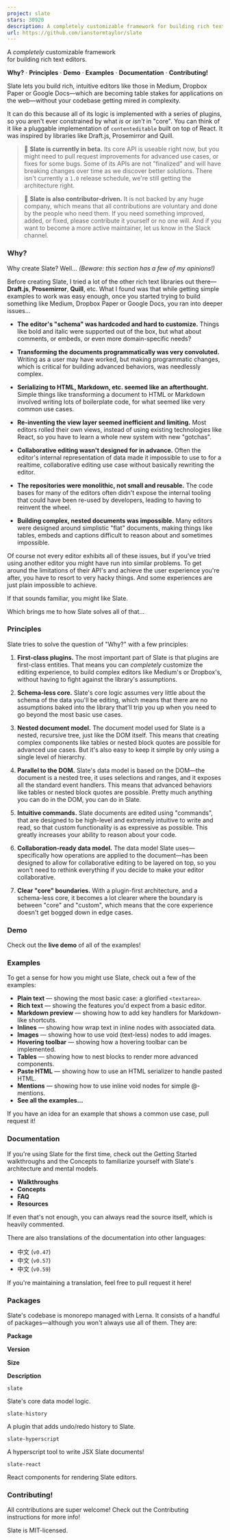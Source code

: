 ```yaml
---
project: slate
stars: 30920
description: A completely customizable framework for building rich text editors. (Currently in beta.)
url: https://github.com/ianstormtaylor/slate
---
```


A _completely_ customizable framework  
for building rich text editors.

  

**Why?** · **Principles** · **Demo** · **Examples** · **Documentation** · **Contributing!**

  

  

Slate lets you build rich, intuitive editors like those in Medium, Dropbox Paper or Google Docs—which are becoming table stakes for applications on the web—without your codebase getting mired in complexity.

It can do this because all of its logic is implemented with a series of plugins, so you aren't ever constrained by what _is_ or _isn't_ in "core". You can think of it like a pluggable implementation of `contenteditable` built on top of React. It was inspired by libraries like Draft.js, Prosemirror and Quill.

> 🤖 **Slate is currently in beta.** Its core API is useable right now, but you might need to pull request improvements for advanced use cases, or fixes for some bugs. Some of its APIs are not "finalized" and will have breaking changes over time as we discover better solutions. There isn't currently a `1.0` release schedule, we're still getting the architecture right.

> 🤖 **Slate is also contributor-driven.** It is not backed by any huge company, which means that all contributions are voluntary and done by the people who need them. If you need something improved, added, or fixed, please contribute it yourself or no one will. And if you want to become a more active maintainer, let us know in the Slack channel.

  

### Why?

Why create Slate? Well... _(Beware: this section has a few of my opinions!)_

Before creating Slate, I tried a lot of the other rich text libraries out there—**Draft.js**, **Prosemirror**, **Quill**, etc. What I found was that while getting simple examples to work was easy enough, once you started trying to build something like Medium, Dropbox Paper or Google Docs, you ran into deeper issues...

-   **The editor's "schema" was hardcoded and hard to customize.** Things like bold and italic were supported out of the box, but what about comments, or embeds, or even more domain-specific needs?
    
-   **Transforming the documents programmatically was very convoluted.** Writing as a user may have worked, but making programmatic changes, which is critical for building advanced behaviors, was needlessly complex.
    
-   **Serializing to HTML, Markdown, etc. seemed like an afterthought.** Simple things like transforming a document to HTML or Markdown involved writing lots of boilerplate code, for what seemed like very common use cases.
    
-   **Re-inventing the view layer seemed inefficient and limiting.** Most editors rolled their own views, instead of using existing technologies like React, so you have to learn a whole new system with new "gotchas".
    
-   **Collaborative editing wasn't designed for in advance.** Often the editor's internal representation of data made it impossible to use to for a realtime, collaborative editing use case without basically rewriting the editor.
    
-   **The repositories were monolithic, not small and reusable.** The code bases for many of the editors often didn't expose the internal tooling that could have been re-used by developers, leading to having to reinvent the wheel.
    
-   **Building complex, nested documents was impossible.** Many editors were designed around simplistic "flat" documents, making things like tables, embeds and captions difficult to reason about and sometimes impossible.
    

Of course not every editor exhibits all of these issues, but if you've tried using another editor you might have run into similar problems. To get around the limitations of their API's and achieve the user experience you're after, you have to resort to very hacky things. And some experiences are just plain impossible to achieve.

If that sounds familiar, you might like Slate.

Which brings me to how Slate solves all of that...

  

### Principles

Slate tries to solve the question of "Why?" with a few principles:

1.  **First-class plugins.** The most important part of Slate is that plugins are first-class entities. That means you can _completely_ customize the editing experience, to build complex editors like Medium's or Dropbox's, without having to fight against the library's assumptions.
    
2.  **Schema-less core.** Slate's core logic assumes very little about the schema of the data you'll be editing, which means that there are no assumptions baked into the library that'll trip you up when you need to go beyond the most basic use cases.
    
3.  **Nested document model.** The document model used for Slate is a nested, recursive tree, just like the DOM itself. This means that creating complex components like tables or nested block quotes are possible for advanced use cases. But it's also easy to keep it simple by only using a single level of hierarchy.
    
4.  **Parallel to the DOM.** Slate's data model is based on the DOM—the document is a nested tree, it uses selections and ranges, and it exposes all the standard event handlers. This means that advanced behaviors like tables or nested block quotes are possible. Pretty much anything you can do in the DOM, you can do in Slate.
    
5.  **Intuitive commands.** Slate documents are edited using "commands", that are designed to be high-level and extremely intuitive to write and read, so that custom functionality is as expressive as possible. This greatly increases your ability to reason about your code.
    
6.  **Collaboration-ready data model.** The data model Slate uses—specifically how operations are applied to the document—has been designed to allow for collaborative editing to be layered on top, so you won't need to rethink everything if you decide to make your editor collaborative.
    
7.  **Clear "core" boundaries.** With a plugin-first architecture, and a schema-less core, it becomes a lot clearer where the boundary is between "core" and "custom", which means that the core experience doesn't get bogged down in edge cases.
    

  

### Demo

Check out the **live demo** of all of the examples!

  

### Examples

To get a sense for how you might use Slate, check out a few of the examples:

-   **Plain text** — showing the most basic case: a glorified `<textarea>`.
-   **Rich text** — showing the features you'd expect from a basic editor.
-   **Markdown preview** — showing how to add key handlers for Markdown-like shortcuts.
-   **Inlines** — showing how wrap text in inline nodes with associated data.
-   **Images** — showing how to use void (text-less) nodes to add images.
-   **Hovering toolbar** — showing how a hovering toolbar can be implemented.
-   **Tables** — showing how to nest blocks to render more advanced components.
-   **Paste HTML** — showing how to use an HTML serializer to handle pasted HTML.
-   **Mentions** — showing how to use inline void nodes for simple @-mentions.
-   **See all the examples...**

If you have an idea for an example that shows a common use case, pull request it!

  

### Documentation

If you're using Slate for the first time, check out the Getting Started walkthroughs and the Concepts to familiarize yourself with Slate's architecture and mental models.

-   **Walkthroughs**
-   **Concepts**
-   **FAQ**
-   **Resources**

If even that's not enough, you can always read the source itself, which is heavily commented.

There are also translations of the documentation into other languages:

-   中文 (`v0.47`)
-   中文 (`v0.57`)
-   中文 (`v0.59`)

If you're maintaining a translation, feel free to pull request it here!

  

### Packages

Slate's codebase is monorepo managed with Lerna. It consists of a handful of packages—although you won't always use all of them. They are:

**Package**

**Version**

**Size**

**Description**

`slate`

Slate's core data model logic.

`slate-history`

A plugin that adds undo/redo history to Slate.

`slate-hyperscript`

A hyperscript tool to write JSX Slate documents!

`slate-react`

React components for rendering Slate editors.

  

### Contributing!

All contributions are super welcome! Check out the Contributing instructions for more info!

Slate is MIT-licensed.
